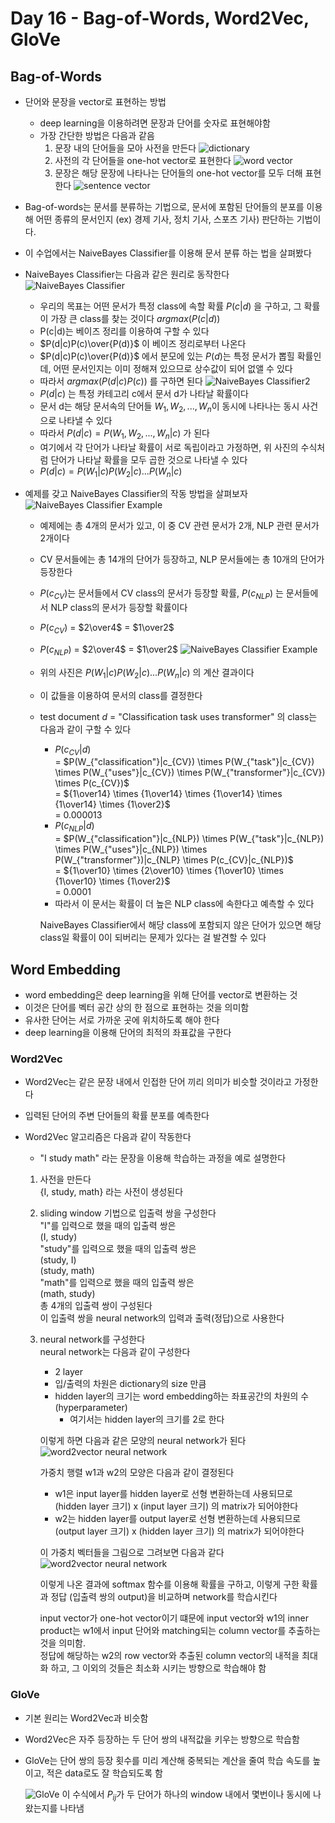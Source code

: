 # Day 16 - Bag-of-Words, Word2Vec, GloVe

## Bag-of-Words

* 단어와 문장을 vector로 표현하는 방법
  * deep learning을 이용하려면 문장과 단어를 숫자로 표현해야함
  * 가장 간단한 방법은 다음과 같음
    1. 문장 내의 단어들을 모아 사전을 만든다
    ![dictionary](./img/day16/dict.png)
    2. 사전의 각 단어들을 one-hot vector로 표현한다
    ![word vector](./img/day16/word_to_vector.png)
    3. 문장은 해당 문장에 나타나는 단어들의 one-hot vector를 모두 더해 표현한다
    ![sentence vector](./img/day16/sentence_to_vector.png)

* Bag-of-words는 문서를 분류하는 기법으로, 문서에 포함된 단어들의 분포를 이용해 어떤 종류의 문서인지 (ex) 경제 기사, 정치 기사, 스포츠 기사) 판단하는 기법이다.
* 이 수업에서는 NaiveBayes Classifier를 이용해 문서 분류 하는 법을 살펴봤다
* NaiveBayes Classifier는 다음과 같은 원리로 동작한다
  ![NaiveBayes Classifier](./img/day16/NaiveBayesClassifier.png)
  * 우리의 목표는 어떤 문서가 특정 class에 속할 확률 $P(c|d)$ 을 구하고, 그 확률이 가장 큰 class를 찾는 것이다 $argmax (P(c|d))$
  * P(c|d)는 베이즈 정리를 이용하여 구할 수 있다
  * $P(d|c)P(c)\over{P(d)}$ 이 베이즈 정리로부터 나온다
  * $P(d|c)P(c)\over{P(d)}$ 에서 분모에 있는 $P(d)$는 특정 문서가 뽑힐 확률인데, 어떤 문서인지는 이미 정해져 있으므로 상수값이 되어 없앨 수 있다
  * 따라서 $argmax(P(d|c)P(c))$ 를 구하면 된다
  ![NaiveBayes Classifier2](./img/day16/NaiveBayesClassifier2.png)
  * $P(d|c)$ 는 특정 카테고리 c에서 문서 d가 나타날 확률이다
  * 문서 d는 해당 문서속의 단어들 $W_1, W_2, ..., W_n$이 동시에 나타나는 동시 사건으로 나타낼 수 있다
  * 따라서 $P(d|c) = P(W_1, W_2, ..., W_n|c)$ 가 된다
  * 여기에서 각 단어가 나타날 확률이 서로 독립이라고 가정하면, 위 사진의 수식처럼 단어가 나타날 확률을 모두 곱한 것으로 나타낼 수 있다
  * $P(d|c) = P(W_1|c) P(W_2|c) ... P(W_n|c)$

* 예제를 갖고 NaiveBayes Classifier의 작동 방법을 살펴보자
  ![NaiveBayes Classifier Example](./img/day16/NaiveBayesClassifierExample1.png)
  * 예제에는 총 4개의 문서가 있고, 이 중 CV 관련 문서가 2개, NLP 관련 문서가 2개이다
  * CV 문서들에는 총 14개의 단어가 등장하고, NLP 문서들에는 총 10개의 단어가 등장한다
  * $P(c_{CV})$는 문서들에서 CV class의 문서가 등장할 확률, $P(c_{NLP})$ 는 문서들에서 NLP class의 문서가 등장할 확률이다
  * $P(c_{CV})$ = $2\over4$ = $1\over2$
  * $P(c_{NLP})$ = $2\over4$ = $1\over2$
![NaiveBayes Classifier Example](./img/day16/NaiveBayesClassifierExample2.png)
  * 위의 사진은 $P(W_1|c) P(W_2|c) ... P(W_n|c)$ 의 계산 결과이다
  * 이 값들을 이용하여 문서의 class를 결정한다
  * test document $d$ = "Classification task uses transformer" 의 class는 다음과 같이 구할 수 있다  
    * $P(c_{CV}|d)$  
    = $P(W_{"classification"}|c_{CV}) \times P(W_{"task"}|c_{CV}) \times P(W_{"uses"}|c_{CV}) \times P(W_{"transformer"}|c_{CV}) \times P(c_{CV})$  
    = ${1\over14} \times {1\over14} \times {1\over14} \times {1\over14} \times {1\over2}$  
    = $0.000013$  
    * $P(c_{NLP}|d)$  
    = $P(W_{"classification"}|c_{NLP}) \times P(W_{"task"}|c_{NLP}) \times P(W_{"uses"}|c_{NLP}) \times P(W_{"transformer"})|c_{NLP} \times P(c_{CV}|c_{NLP})$  
    = ${1\over10} \times {2\over10} \times {1\over10} \times {1\over10} \times {1\over2}$  
    = $0.0001$
    * 따라서 이 문서는 확률이 더 높은 NLP class에 속한다고 예측할 수 있다

    NaiveBayes Classifier에서 해당 class에 포함되지 않은 단어가 있으면 해당 class일 확률이 0이 되버리는 문제가 있다는 걸 발견할 수 있다

## Word Embedding

* word embedding은 deep learning을 위해 단어를 vector로 변환하는 것
* 이것은 단어를 벡터 공간 상의 한 점으로 표현하는 것을 의미함
* 유사한 단어는 서로 가까운 곳에 위치하도록 해야 한다
* deep learning을 이용해 단어의 최적의 좌표값을 구한다

### Word2Vec

* Word2Vec는 같은 문장 내에서 인접한 단어 끼리 의미가 비슷할 것이라고 가정한다
* 입력된 단어의 주변 단어들의 확률 분포를 예측한다

* Word2Vec 알고리즘은 다음과 같이 작동한다
  * "I study math" 라는 문장을 이용해 학습하는 과정을 예로 설명한다
  1. 사전을 만든다  
    {I, study, math} 라는 사전이 생성된다
  2. sliding window 기법으로 입출력 쌍을 구성한다  
    "I"를 입력으로 했을 때의 입출력 쌍은  
    (I, study)  
    "study"를 입력으로 했을 때의 입출력 쌍은  
    (study, I)  
    (study, math)  
    "math"를 입력으로 했을 때의 입출력 쌍은  
    (math, study)  
    총 4개의 입출력 쌍이 구성된다  
    이 입출력 쌍을 neural network의 입력과 출력(정답)으로 사용한다
  3. neural network를 구성한다  
    neural network는 다음과 같이 구성한다  
      * 2 layer
      * 입/출력의 차원은 dictionary의 size 만큼
      * hidden layer의 크기는 word embedding하는 좌표공간의 차원의 수 (hyperparameter)
        * 여기서는 hidden layer의 크기를 2로 한다  
  
      이렇게 하면 다음과 같은 모양의 neural network가 된다
      ![word2vector neural network](./img/day16/word2vector1.png)  

      가중치 행렬  w1과 w2의 모양은 다음과 같이 결정된다  
      * w1은 input layer를 hidden layer로 선형 변환하는데 사용되므로  
        (hidden layer 크기) x (input layer 크기) 의 matrix가 되어야한다  
      * w2는 hidden layer를 output layer로 선형 변환하는데 사용되므로  
        (output layer 크기) x (hidden layer 크기) 의 matrix가 되어야한다  

      이 가중치 벡터들을 그림으로 그려보면 다음과 같다  
      ![word2vector neural network](./img/day16/word2vector2.png)  

      이렇게 나온 결과에 softmax 함수를 이용해 확률을 구하고, 이렇게 구한 확률과 정답 (입출력 쌍의 output)을 비교하며 network를 학습시킨다

      input vector가 one-hot vector이기 떄문에 input vector와 w1의 inner product는 w1에서 input 단어와 matching되는 column vector를 추출하는 것을 의미함.  
      정답에 해당하는 w2의 row vector와 추출된 column vector의 내적을 최대화 하고, 그 이외의 것들은 최소화 시키는 방향으로 학습해야 함

### GloVe

* 기본 원리는 Word2Vec과 비슷함
* Word2Vec은 자주 등장하는 두 단어 쌍의 내적값을 키우는 방향으로 학습함
* GloVe는 단어 쌍의 등장 횟수를 미리 계산해 중복되는 계산을 줄여 학습 속도를 높이고, 적은 data로도 잘 학습되도록 함

    ![GloVe](./img/day16/GloVe.png)
    이 수식에서 $P_{ij}$가 두 단어가 하나의 window 내에서 몇번이나 동시에 나왔는지를 나타냄
